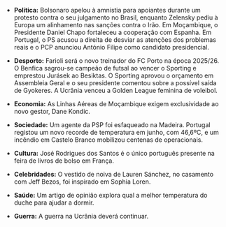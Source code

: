*   **Política:** Bolsonaro apelou à amnistia para apoiantes durante um protesto contra o seu julgamento no Brasil, enquanto Zelensky pediu à Europa um alinhamento nas sanções contra o Irão. Em Moçambique, o Presidente Daniel Chapo fortaleceu a cooperação com Espanha. Em Portugal, o PS acusou a direita de desviar as atenções dos problemas reais e o PCP anunciou António Filipe como candidato presidencial.

*   **Desporto:** Farioli será o novo treinador do FC Porto na época 2025/26. O Benfica sagrou-se campeão de futsal ao vencer o Sporting e emprestou Jurásek ao Besiktas. O Sporting aprovou o orçamento em Assembleia Geral e o seu presidente comentou sobre a possível saída de Gyokeres. A Ucrânia venceu a Golden League feminina de voleibol.

*   **Economia:** As Linhas Aéreas de Moçambique exigem exclusividade ao novo gestor, Dane Kondic.

*   **Sociedade:** Um agente da PSP foi esfaqueado na Madeira. Portugal registou um novo recorde de temperatura em junho, com 46,6ºC, e um incêndio em Castelo Branco mobilizou centenas de operacionais.

*   **Cultura:** José Rodrigues dos Santos é o único português presente na feira de livros de bolso em França.

*   **Celebridades:** O vestido de noiva de Lauren Sánchez, no casamento com Jeff Bezos, foi inspirado em Sophia Loren.

*   **Saúde:** Um artigo de opinião explora qual a melhor temperatura do duche para ajudar a dormir.

*   **Guerra:** A guerra na Ucrânia deverá continuar.